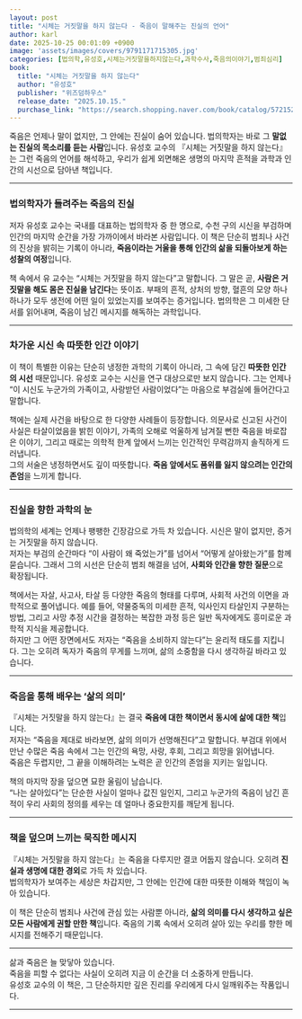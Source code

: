 ```yaml
---
layout: post
title: "시체는 거짓말을 하지 않는다 - 죽음이 말해주는 진실의 언어"
author: karl
date: 2025-10-25 00:01:09 +0900
image: 'assets/images/covers/9791171715305.jpg'
categories: [법의학,유성호,시체는거짓말을하지않는다,과학수사,죽음의이야기,범죄심리]
book:
  title: "시체는 거짓말을 하지 않는다"
  author: "유성호"
  publisher: "위즈덤하우스"
  release_date: "2025.10.15."
  purchase_link: "https://search.shopping.naver.com/book/catalog/57215249497"
---
```


죽음은 언제나 말이 없지만, 그 안에는 진실이 숨어 있습니다. 법의학자는 바로 그 **말없는 진실의 목소리를 듣는 사람**입니다. 유성호 교수의 『시체는 거짓말을 하지 않는다』는 그런 죽음의 언어를 해석하고, 우리가 쉽게 외면해온 생명의 마지막 흔적을 과학과 인간의 시선으로 담아낸 책입니다.

---

### 법의학자가 들려주는 죽음의 진실

저자 유성호 교수는 국내를 대표하는 법의학자 중 한 명으로, 수천 구의 시신을 부검하며 인간의 마지막 순간을 가장 가까이에서 바라본 사람입니다. 이 책은 단순히 범죄나 사건의 진상을 밝히는 기록이 아니라, **죽음이라는 거울을 통해 인간의 삶을 되돌아보게 하는 성찰의 여정**입니다.

책 속에서 유 교수는 “시체는 거짓말을 하지 않는다”고 말합니다. 그 말은 곧, **사람은 거짓말을 해도 몸은 진실을 남긴다**는 뜻이죠. 부패의 흔적, 상처의 방향, 혈흔의 모양 하나하나가 모두 생전에 어떤 일이 있었는지를 보여주는 증거입니다. 법의학은 그 미세한 단서를 읽어내며, 죽음이 남긴 메시지를 해독하는 과학입니다.

---

### 차가운 시신 속 따뜻한 인간 이야기

이 책이 특별한 이유는 단순히 냉정한 과학의 기록이 아니라, 그 속에 담긴 **따뜻한 인간의 시선** 때문입니다. 유성호 교수는 시신을 연구 대상으로만 보지 않습니다. 그는 언제나 “이 시신도 누군가의 가족이고, 사랑받던 사람이었다”는 마음으로 부검실에 들어간다고 말합니다.

책에는 실제 사건을 바탕으로 한 다양한 사례들이 등장합니다. 의문사로 신고된 사건이 사실은 타살이었음을 밝힌 이야기, 가족의 오해로 억울하게 남겨질 뻔한 죽음을 바로잡은 이야기, 그리고 때로는 의학적 한계 앞에서 느끼는 인간적인 무력감까지 솔직하게 드러냅니다.  
그의 서술은 냉정하면서도 깊이 따뜻합니다. **죽음 앞에서도 품위를 잃지 않으려는 인간의 존엄**을 느끼게 합니다.

---

### 진실을 향한 과학의 눈

법의학의 세계는 언제나 팽팽한 긴장감으로 가득 차 있습니다. 시신은 말이 없지만, 증거는 거짓말을 하지 않습니다.  
저자는 부검의 순간마다 “이 사람이 왜 죽었는가”를 넘어서 “어떻게 살아왔는가”를 함께 묻습니다. 그래서 그의 시선은 단순히 범죄 해결을 넘어, **사회와 인간을 향한 질문**으로 확장됩니다.

책에서는 자살, 사고사, 타살 등 다양한 죽음의 형태를 다루며, 사회적 사건의 이면을 과학적으로 풀어냅니다. 예를 들어, 약물중독의 미세한 흔적, 익사인지 타살인지 구분하는 방법, 그리고 사망 추정 시간을 결정하는 복잡한 과정 등은 일반 독자에게도 흥미로운 과학적 지식을 제공합니다.  
하지만 그 어떤 장면에서도 저자는 “죽음을 소비하지 않는다”는 윤리적 태도를 지킵니다. 그는 오히려 독자가 죽음의 무게를 느끼며, 삶의 소중함을 다시 생각하길 바라고 있습니다.

---

### 죽음을 통해 배우는 ‘삶의 의미’

『시체는 거짓말을 하지 않는다』는 결국 **죽음에 대한 책이면서 동시에 삶에 대한 책**입니다.  
저자는 “죽음을 제대로 바라보면, 삶의 의미가 선명해진다”고 말합니다. 부검대 위에서 만난 수많은 죽음 속에서 그는 인간의 욕망, 사랑, 후회, 그리고 희망을 읽어냅니다.  
죽음은 두렵지만, 그 끝을 이해하려는 노력은 곧 인간의 존엄을 지키는 일입니다.

책의 마지막 장을 덮으면 묘한 울림이 남습니다.  
“나는 살아있다”는 단순한 사실이 얼마나 값진 일인지, 그리고 누군가의 죽음이 남긴 흔적이 우리 사회의 정의를 세우는 데 얼마나 중요한지를 깨닫게 됩니다.

---

### 책을 덮으며 느끼는 묵직한 메시지

『시체는 거짓말을 하지 않는다』는 죽음을 다루지만 결코 어둡지 않습니다. 오히려 **진실과 생명에 대한 경외**로 가득 차 있습니다.  
법의학자가 보여주는 세상은 차갑지만, 그 안에는 인간에 대한 따뜻한 이해와 책임이 녹아 있습니다.

이 책은 단순히 범죄나 사건에 관심 있는 사람뿐 아니라, **삶의 의미를 다시 생각하고 싶은 모든 사람에게 권할 만한 책**입니다. 죽음의 기록 속에서 오히려 살아 있는 우리를 향한 메시지를 전해주기 때문입니다.

---

삶과 죽음은 늘 맞닿아 있습니다.  
죽음을 피할 수 없다는 사실이 오히려 지금 이 순간을 더 소중하게 만듭니다.  
유성호 교수의 이 책은, 그 단순하지만 깊은 진리를 우리에게 다시 일깨워주는 작품입니다.

---
